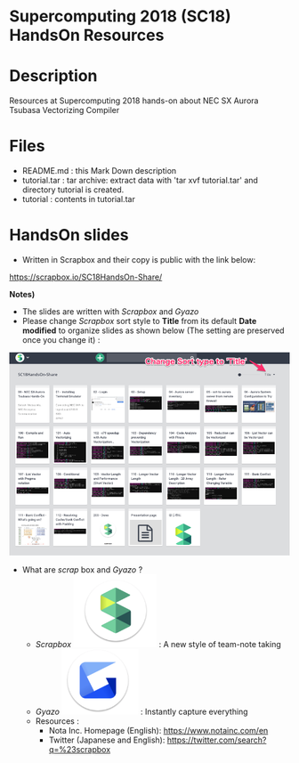 
# Supercomputing 2018 (SC18) HandsOn Resources

# Description
Resources at Supercomputing 2018 hands-on about NEC SX Aurora Tsubasa Vectorizing Compiler

# Files
* README.md : this Mark Down description
* tutorial.tar : tar archive: extract data with 'tar xvf tutorial.tar' and directory tutorial is created.
* tutorial : contents in tutorial.tar

# HandsOn slides
* Written in Scrapbox and their copy is public with the link below:

https://scrapbox.io/SC18HandsOn-Share/

**Notes)**
* The slides are written with *Scrapbox* and *Gyazo*
* Please change *Scrapbox* sort style to **Title** from its default **Date modified** to organize slides as shown below
(The setting are preserved once you change it) :

![Scrapbox Setup](/images/ScrapboxSetup.png)


* What are *scrap* box and *Gyazo* ?
  * *Scrapbox* ![Scrapbox Logo](/images/ScrapboxLogo.png) : A new style of team-note taking
  * *Gyazo* ![Gyazo Logo](/images/GyazoLogo.png) : Instantly capture everything
  * Resources :
    * Nota Inc. Homepage (English): https://www.notainc.com/en
    * Twitter (Japanese and English): https://twitter.com/search?q=%23scrapbox

